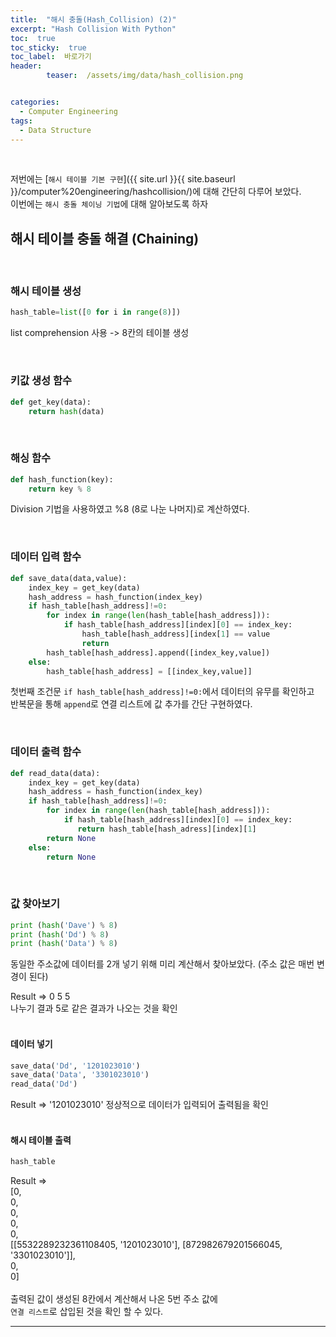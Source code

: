 ```yaml
---
title:  "해시 충돌(Hash_Collision) (2)"  
excerpt: "Hash Collision With Python"
toc:  true
toc_sticky:  true
toc_label:  바로가기
header:
        teaser:  /assets/img/data/hash_collision.png


categories:
  - Computer Engineering
tags:
  - Data Structure
---
```

<br/>

저번에는 [`해시 테이블 기본 구현`]({{ site.url }}{{ site.baseurl }}/computer%20engineering/hashcollision/)에 대해 간단히 다루어 보았다.<br/>
이번에는 `해시 충돌 체이닝 기법`에 대해 알아보도록 하자 <br/>

## 해시 테이블 충돌 해결 (Chaining)  
<br/>

### 해시 테이블 생성
```python
hash_table=list([0 for i in range(8)])
```
list comprehension 사용 -> 8칸의 테이블 생성  

<br/>

### 키값 생성 함수
```python
def get_key(data):
    return hash(data)
```
  <br/>

### 해싱 함수
```python
def hash_function(key):
    return key % 8
```  
Division 기법을 사용하였고 %8 (8로 나눈 나머지)로 계산하였다.

<br/>

### 데이터 입력 함수
```python
def save_data(data,value):
    index_key = get_key(data)
    hash_address = hash_function(index_key)
    if hash_table[hash_address]!=0:
        for index in range(len(hash_table[hash_address])):
            if hash_table[hash_address][index][0] == index_key:
                hash_table[hash_address][index[1] == value
                return
        hash_table[hash_address].append([index_key,value])
    else:
        hash_table[hash_address] = [[index_key,value]]
```
첫번째 조건문 ```if hash_table[hash_address]!=0:```에서 데이터의 유무를 확인하고  <br/>
반복문을 통해 `append`로 연결 리스트에 값 추가를 간단 구현하였다.

  <br/>
  
### 데이터 출력 함수
```python
def read_data(data):
    index_key = get_key(data)
    hash_address = hash_function(index_key)
    if hash_table[hash_address]!=0:
        for index in range(len(hash_table[hash_address])):
            if hash_table[hash_address][index][0] == index_key:
               return hash_table[hash_adress][index][1]
        return None
    else:
        return None
```  
<br/>

### 값 찾아보기

```python
print (hash('Dave') % 8)
print (hash('Dd') % 8)
print (hash('Data') % 8)
```

동일한 주소값에 데이터를 2개 넣기 위해 미리 계산해서 찾아보았다.
(주소 값은 매번 변경이 된다)

Result => 0 5 5  
나누기 결과 5로 같은 결과가 나오는 것을 확인                                           
<br/>

#### 데이터 넣기
```python
save_data('Dd', '1201023010')
save_data('Data', '3301023010')
read_data('Dd')
```
Result => '1201023010'
정상적으로 데이터가 입력되어 출력됨을 확인  
<br/>

#### 해시 테이블 출력
```python
hash_table
```

Result => <br/>
[0,  
0,  
0,  
0,  
0,  
[[5532289232361108405, '1201023010'], [872982679201566045, '3301023010']],  <br/> 0, <br/> 0]  
<br/>
출력된 값이 생성된 8칸에서 계산해서 나온 5번 주소 값에  <br/>`연결 리스트`로 삽입된 것을 확인 할 수 있다.

---
